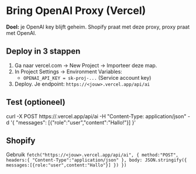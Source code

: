 
# Bring OpenAI Proxy (Vercel)

**Doel:** je OpenAI key blijft geheim. Shopify praat met deze proxy, proxy praat met OpenAI.

## Deploy in 3 stappen
1. Ga naar vercel.com → New Project → Importeer deze map.
2. In Project Settings → Environment Variables:
   - `OPENAI_API_KEY = sk-proj-...` (Service account key)
3. Deploy. Je endpoint: `https://<jouw>.vercel.app/api/ai`

## Test (optioneel)
curl -X POST https://<jouw>.vercel.app/api/ai -H "Content-Type: application/json" -d '{ "messages": [{"role":"user","content":"Hallo!"}] }'

## Shopify
Gebruik `fetch("https://<jouw>.vercel.app/api/ai", { method:"POST", headers:{ "Content-Type":"application/json" }, body: JSON.stringify({ messages:[{role:"user",content:"Hallo"}] }) })`
